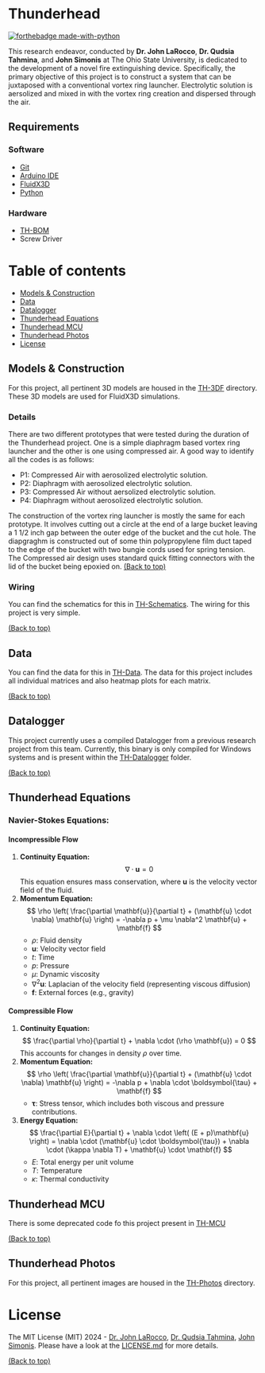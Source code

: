 # Thunderhead
[![forthebadge made-with-python](http://ForTheBadge.com/images/badges/made-with-python.svg)](https://www.python.org/)


This research endeavor, conducted by __Dr. John LaRocco__, __Dr. Qudsia Tahmina__, and __John Simonis__ at The Ohio State University, is dedicated to the development of a novel fire extinguishing device. Specifically, the primary objective of this project is to construct a system that can be juxtaposed with a conventional vortex ring launcher. Electrolytic solution is aersolized and mixed in with the vortex ring creation and dispersed through the air.
## Requirements
### Software
- [Git](https://git-scm.com/downloads)
- [Arduino IDE](https://www.arduino.cc/en/software)
- [FluidX3D](https://github.com/ProjectPhysX/FluidX3D)
- [Python](https://www.python.org/)
### Hardware
- [TH-BOM](https://github.com/Multi-Volt/Thunderhead/tree/main/FLOOD-BOM/)
- Screw Driver
# Table of contents
- [Models & Construction](#models)
- [Data](#data)
- [Datalogger](#datalogger)
- [Thunderhead Equations](#thunderhead-equations)
- [Thunderhead MCU](#thunderhead-mcu)
- [Thunderhead Photos](#thunderhead-photos)
- [License](#license)
## <a  id ="models"></a>Models & Construction
For this project, all pertinent 3D models are housed in the [TH-3DF](https://github.com/Multi-Volt/Thunderhead/tree/main/TH-3DF) directory. These 3D models are used for FluidX3D simulations.
### Details
There are two different prototypes that were tested during the duration of the Thunderhead project. One is a simple diaphragm based vortex ring launcher and the other is one using compressed air. A good way to identify all the codes is as follows:
- P1: Compressed Air with aerosolized electrolytic solution.
- P2: Diaphragm with aerosolized electrolytic solution.
- P3: Compressed Air without aersolized electrolytic solution.
- P4: Diaphragm without aerosolized electrolytic solution.

The construction of the vortex ring launcher is mostly the same for each prototype. It involves cutting out a circle at the end of a large bucket leaving a 1 1/2 inch gap between the outer edge of the bucket and the cut hole. The diapgraghm is constructed out of some thin polypropylene film duct taped to the edge of the bucket with two bungie cords used for spring tension. The Compressed air design uses standard quick fitting connectors with the lid of the bucket being epoxied on.
[(Back to top)](#table-of-contents)
### Wiring
You can find the schematics for this in [TH-Schematics](https://github.com/Multi-Volt/Thunderhead/tree/main/TH-Schematics). The wiring for this project is very simple.

[(Back to top)](#table-of-contents)
## Data
You can find the data for this in [TH-Data](https://github.com/Multi-Volt/Thunderhead/tree/main/TH-Data). The data for this project includes all individual matrices and also heatmap plots for each matrix.

[(Back to top)](#table-of-contents)
## Datalogger
This project currently uses a compiled Datalogger from a previous research project from this team. Currently, this binary is only compiled for Windows systems and is present within the [TH-Datalogger](https://github.com/Multi-Volt/Thunderhead/tree/main/TH-Datalogger) folder.

[(Back to top)](#table-of-contents)
## Thunderhead Equations
### Navier-Stokes Equations:
#### Incompressible Flow
1. **Continuity Equation:**
   $$
   \nabla \cdot \mathbf{u} = 0
   $$
   This equation ensures mass conservation, where $\mathbf{u}$ is the velocity vector field of the fluid.
2. **Momentum Equation:**
   $$
   \rho \left( \frac{\partial \mathbf{u}}{\partial t} + (\mathbf{u} \cdot \nabla) \mathbf{u} \right) = -\nabla p + \mu \nabla^2 \mathbf{u} + \mathbf{f}
   $$
   - $\rho$: Fluid density
   - $\mathbf{u}$: Velocity vector field
   - $t$: Time
   - $p$: Pressure
   - $\mu$: Dynamic viscosity
   - $\nabla^2 \mathbf{u}$: Laplacian of the velocity field (representing viscous diffusion)
   - $\mathbf{f}$: External forces (e.g., gravity)
#### Compressible Flow
1. **Continuity Equation:**
   $$
   \frac{\partial \rho}{\partial t} + \nabla \cdot (\rho \mathbf{u}) = 0
   $$
   This accounts for changes in density $\rho$ over time.
2. **Momentum Equation:**
   $$
   \rho \left( \frac{\partial \mathbf{u}}{\partial t} + (\mathbf{u} \cdot \nabla) \mathbf{u} \right) = -\nabla p + \nabla \cdot \boldsymbol{\tau} + \mathbf{f}
   $$
   - $\boldsymbol{\tau}$: Stress tensor, which includes both viscous and pressure contributions.
3. **Energy Equation:**
   $$
   \frac{\partial E}{\partial t} + \nabla \cdot \left( (E + p)\mathbf{u} \right) = \nabla \cdot (\mathbf{u} \cdot \boldsymbol{\tau}) + \nabla \cdot (\kappa \nabla T) + \mathbf{u} \cdot \mathbf{f}
   $$
   - $E$: Total energy per unit volume
   - $T$: Temperature
   - $\kappa$: Thermal conductivity


## Thunderhead MCU
There is some deprecated code fo this project present in [TH-MCU](https://github.com/Multi-Volt/Thunderhead/tree/main/TH-MCU)

[(Back to top)](#table-of-contents)
## Thunderhead Photos
For this project, all pertinent images are housed in the [TH-Photos](https://github.com/Multi-Volt/Thunderhead/tree/main/TH-PHOTOS) directory.
# License
The MIT License (MIT) 2024 - [Dr. John LaRocco](https://github.com/javeharron/), [Dr. Qudsia Tahmina](https://github.com/tahminaq), [John Simonis](https://github.com/Multi-Volt/). Please have a look at the [LICENSE.md](LICENSE) for more details.

[(Back to top)](#table-of-contents)
